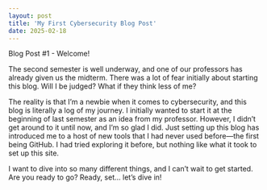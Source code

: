 ```yaml
---
layout: post
title: 'My First Cybersecurity Blog Post'
date: 2025-02-18
---
```


Blog Post #1 - Welcome!

The second semester is well underway, and one of our professors has already given us the midterm. There was a lot of fear initially about starting this blog. Will I be judged? What if they think less of me?

The reality is that I’m a newbie when it comes to cybersecurity, and this blog is literally a log of my journey. I initially wanted to start it at the beginning of last semester as an idea from my professor. However, I didn’t get around to it until now, and I’m so glad I did. Just setting up this blog has introduced me to a host of new tools that I had never used before—the first being GitHub. I had tried exploring it before, but nothing like what it took to set up this site.

I want to dive into so many different things, and I can’t wait to get started. Are you ready to go? Ready, set… let’s dive in!

